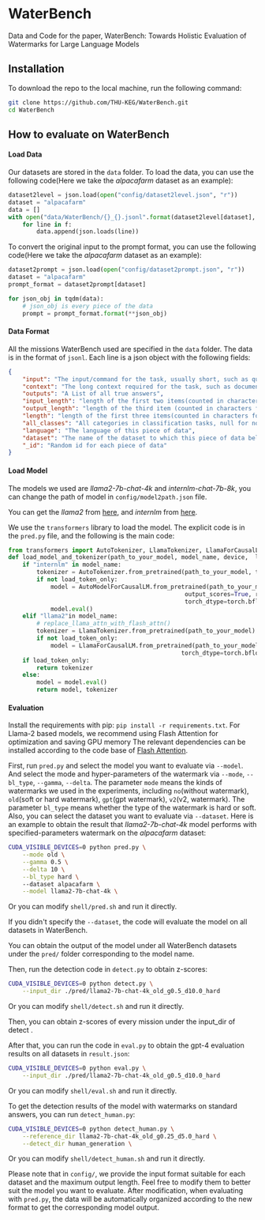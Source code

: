# WaterBench
Data and Code for the paper, WaterBench: Towards Holistic Evaluation of Watermarks for Large Language Models  

## Installation
To download the repo to the local machine, run the following command:
``` bash
git clone https://github.com/THU-KEG/WaterBench.git
cd WaterBench
```

## How to evaluate on WaterBench

#### Load Data

Our datasets are stored in the `data` folder. To load the data, you can use the following code(Here we take the *alpacafarm* dataset as an example):

``` python
dataset2level = json.load(open("config/dataset2level.json", "r"))
dataset = "alpacafarm"
data = []
with open("data/WaterBench/{}_{}.jsonl".format(dataset2level[dataset], dataset), "r", encoding="utf-8") as f:
    for line in f:
        data.append(json.loads(line))
```

To convert the original input to the prompt format, you can use the following code(Here we take the *alpacafarm* dataset as an example):

``` python
dataset2prompt = json.load(open("config/dataset2prompt.json", "r"))
dataset = "alpacafarm"
prompt_format = dataset2prompt[dataset]

for json_obj in tqdm(data):
    # json_obj is every piece of the data
    prompt = prompt_format.format(**json_obj)

```

#### Data Format

All the missions WaterBench used are specified in the `data` folder. The data is in the format of `jsonl`. Each line is a json object with the following fields:

``` json
{
    "input": "The input/command for the task, usually short, such as questions in QA etc",
    "context": "The long context required for the task, such as documents, cross-file code",
    "outputs": "A List of all true answers",
    "input_length": "length of the first two items(counted in characters for Chinese and words for English)",
    "output_length": "length of the third item (counted in characters for Chinese and words for English)",
    "length": "length of the first three items(counted in characters for Chinese and words for English)",
    "all_classes": "All categories in classification tasks, null for non-classification tasks",
    "language": "The language of this piece of data",
    "dataset": "The name of the dataset to which this piece of data belongs",
    "_id": "Random id for each piece of data"
}
```

#### Load Model

The models we used are *llama2-7b-chat-4k* and *internlm-chat-7b-8k*, you can change the path of model in `config/model2path.json` file.

You can get the *llama2* from [here](https://huggingface.co/meta-llama/Llama-2-7b-chat-hf), and *internlm* from [here](https://huggingface.co/internlm/internlm-chat-7b-8k).

We use the `transformers` library to load the model. The explicit code is in the `pred.py` file, and the following is the main code:

``` python
from transformers import AutoTokenizer, LlamaTokenizer, LlamaForCausalLM, AutoModelForCausalLM
def load_model_and_tokenizer(path_to_your_model, model_name, device,  load_token_only=False):
    if "internlm" in model_name:
        tokenizer = AutoTokenizer.from_pretrained(path_to_your_model, trust_remote_code=True)
        if not load_token_only:
            model = AutoModelForCausalLM.from_pretrained(path_to_your_model, trust_remote_code=True,
                                                  output_scores=True, return_dict_in_generate=True, 
                                                  torch_dtype=torch.bfloat16).to(device)
            model.eval()
    elif "llama2"in model_name:
        # replace_llama_attn_with_flash_attn()
        tokenizer = LlamaTokenizer.from_pretrained(path_to_your_model)
        if not load_token_only:
            model = LlamaForCausalLM.from_pretrained(path_to_your_model, output_scores=True, return_dict_in_generate=True, 
                                                 torch_dtype=torch.bfloat16).to(device) 
    if load_token_only:
        return tokenizer
    else:
        model = model.eval()
        return model, tokenizer

```

#### Evaluation

Install the requirements with pip: `pip install -r requirements.txt`. For Llama-2 based models, we recommend using Flash Attention for optimization and saving GPU memory The relevant dependencies can be installed according to the code base of [Flash Attention](https://github.com/Dao-AILab/flash-attention).

First, run `pred.py` and select the model you want to evaluate via `--model`. And select the mode and hyper-parameters of the watermark via `--mode`, `--bl_type`, `--gamma`, `--delta`. The parameter `mode` means the kinds of watermarks we used in the experiments, including `no`(without watermark), `old`(soft or hard watermark), `gpt`(gpt watermark), `v2`(v2, watermark). The parameter `bl_type` means whether the type of the watermark is hard or soft. Also, you can select the dataset you want to evaluate via `--dataset`. Here is an example to obtain the result that *llama2-7b-chat-4k* model performs with specified-parameters watermark on the *alpacafarm* dataset:

``` bash
CUDA_VISIBLE_DEVICES=0 python pred.py \
    --mode old \
    --gamma 0.5 \
    --delta 10 \
    --bl_type hard \ 
    --dataset alpacafarm \
    --model llama2-7b-chat-4k \
```

Or you can modify `shell/pred.sh` and run it directly.

If you didn't specify the `--dataset`, the code will evaluate the model on all datasets in WaterBench.

You can obtain the output of the model under all WaterBench datasets under the `pred/` folder corresponding to the model name.

Then, run the detection code in `detect.py` to obtain z-scores:

``` bash
CUDA_VISIBLE_DEVICES=0 python detect.py \
    --input_dir ./pred/llama2-7b-chat-4k_old_g0.5_d10.0_hard
```

Or you can modify `shell/detect.sh` and run it directly.

Then, you can obtain z-scores of every mission under the input_dir of detect .

After that, you can run the code in `eval.py` to obtain the gpt-4 evaluation results on all datasets in `result.json`:

``` bash
CUDA_VISIBLE_DEVICES=0 python eval.py \
    --input_dir ./pred/llama2-7b-chat-4k_old_g0.5_d10.0_hard
```
Or you can modify `shell/eval.sh` and run it directly.

To get the detection results of the model with watermarks on standard answers, you can run `detect_human.py`:
``` bash
CUDA_VISIBLE_DEVICES=0 python detect_human.py \
    --reference_dir llama2-7b-chat-4k_old_g0.25_d5.0_hard \
    --detect_dir human_generation \
```
Or you can modify `shell/detect_human.sh` and run it directly.

Please note that in `config/`, we provide the input format suitable for each dataset and the maximum output length. Feel free to modify them to better suit the model you want to evaluate. After modification, when evaluating with `pred.py`, the data will be automatically organized according to the new format to get the corresponding model output.

